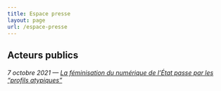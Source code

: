 ```yaml
---
title: Espace presse
layout: page
url: /espace-presse
---
```

## Acteurs publics

###### 7 octobre 2021 — [La féminisation du numérique de l’État passe par les “profils atypiques”](https://www.acteurspublics.fr/articles/la-feminisation-du-numerique-de-letat-passe-par-les-profils-atypiques)